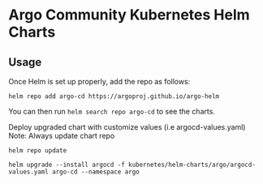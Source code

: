 # Argo Community Kubernetes Helm Charts

## Usage

Once Helm is set up properly, add the repo as follows:

```console
helm repo add argo-cd https://argoproj.github.io/argo-helm
```

You can then run `helm search repo argo-cd` to see the charts.

Deploy upgraded chart with customize values (i.e argocd-values.yaml)
Note: Always update chart repo

```console
helm repo update
 
helm upgrade --install argocd -f kubernetes/helm-charts/argo/argocd-values.yaml argo-cd --namespace argo
```

